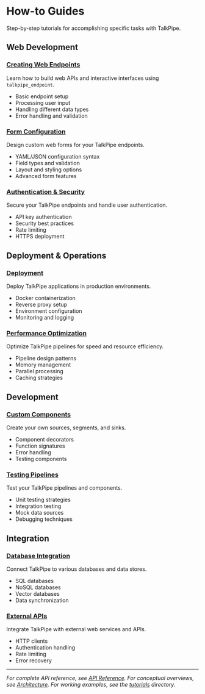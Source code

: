 # How-to Guides

Step-by-step tutorials for accomplishing specific tasks with TalkPipe.

## Web Development

### [Creating Web Endpoints](creating-endpoints.md)
Learn how to build web APIs and interactive interfaces using `talkpipe_endpoint`.
- Basic endpoint setup
- Processing user input
- Handling different data types
- Error handling and validation

### [Form Configuration](form-configuration.md)
Design custom web forms for your TalkPipe endpoints.
- YAML/JSON configuration syntax
- Field types and validation
- Layout and styling options
- Advanced form features

### [Authentication & Security](authentication.md)  
Secure your TalkPipe endpoints and handle user authentication.
- API key authentication
- Security best practices
- Rate limiting
- HTTPS deployment

## Deployment & Operations

### [Deployment](deployment.md)
Deploy TalkPipe applications in production environments.
- Docker containerization  
- Reverse proxy setup
- Environment configuration
- Monitoring and logging

### [Performance Optimization](performance.md)
Optimize TalkPipe pipelines for speed and resource efficiency.
- Pipeline design patterns
- Memory management
- Parallel processing
- Caching strategies

## Development

### [Custom Components](custom-components.md)
Create your own sources, segments, and sinks.
- Component decorators
- Function signatures
- Error handling
- Testing components

### [Testing Pipelines](testing.md)
Test your TalkPipe pipelines and components.
- Unit testing strategies
- Integration testing
- Mock data sources
- Debugging techniques

## Integration

### [Database Integration](database-integration.md)
Connect TalkPipe to various databases and data stores.
- SQL databases
- NoSQL databases  
- Vector databases
- Data synchronization

### [External APIs](external-apis.md)
Integrate TalkPipe with external web services and APIs.
- HTTP clients
- Authentication handling
- Rate limiting
- Error recovery

---

*For complete API reference, see [API Reference](../api-reference/). For conceptual overviews, see [Architecture](../architecture/). For working examples, see the [tutorials](../tutorials/) directory.*